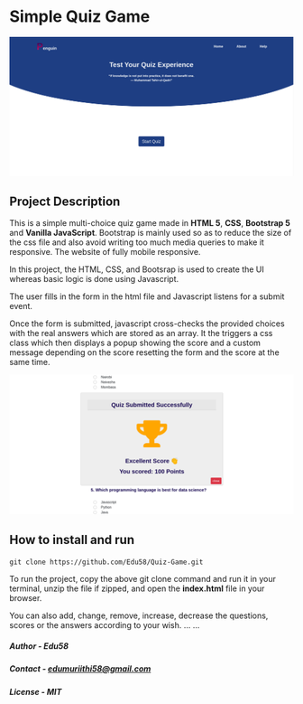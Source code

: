 # Simple Quiz Game

![landing page](images/Quiz.png)

## Project Description
This is a simple multi-choice quiz game made in **HTML 5**, **CSS**, **Bootstrap 5** and **Vanilla JavaScript**. Bootstrap is mainly used so as to reduce the size of the css file and also avoid writing too much media queries to make it responsive. The website of fully mobile responsive.

In this project, the HTML, CSS, and Bootsrap is used to create the UI whereas basic logic is done using Javascript.

The user fills in the form in the html file and Javascript listens for a submit event. 

Once the form is submitted, javascript cross-checks the provided choices with the real answers which are stored as an array. It the triggers a css class which then displays a popup showing the score and a custom message depending on the score resetting the form and the score at the same time.

![score popup](images/Score.png)

## How to install and run

``` git clone https://github.com/Edu58/Quiz-Game.git ```


To run the project, copy the above git clone command and run it in your terminal, unzip the file if zipped, and open the **index.html** file in your browser.

You can also add, change, remove, increase, decrease the questions, scores or the answers according to your wish.
...
...
##### Author - Edu58
##### Contact - edumuriithi58@gmail.com
##### License - MIT